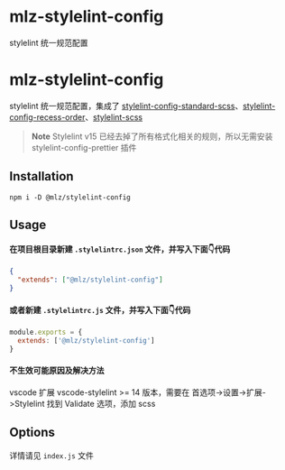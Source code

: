 # mlz-stylelint-config

stylelint 统一规范配置

# mlz-stylelint-config

stylelint 统一规范配置，集成了 [stylelint-config-standard-scss](https://github.com/stylelint-scss/stylelint-config-standard-scss)、[stylelint-config-recess-order](https://github.com/stormwarning/stylelint-config-recess-order)、[stylelint-scss](https://github.com/stylelint-scss/stylelint-scss)

> **Note**
> Stylelint v15 已经去掉了所有格式化相关的规则，所以无需安装 stylelint-config-prettier 插件

## Installation

`npm i -D @mlz/stylelint-config`

## Usage

#### 在项目根目录新建 `.stylelintrc.json` 文件，并写入下面👇代码

```json
{
  "extends": ["@mlz/stylelint-config"]
}
```

#### 或者新建 `.stylelintrc.js` 文件，并写入下面👇代码

```js
module.exports = {
  extends: ['@mlz/stylelint-config']
}
```

#### 不生效可能原因及解决方法

vscode 扩展 vscode-stylelint >= 14 版本，需要在 首选项->设置->扩展->Stylelint 找到 Validate 选项，添加 scss

## Options

详情请见 `index.js` 文件
